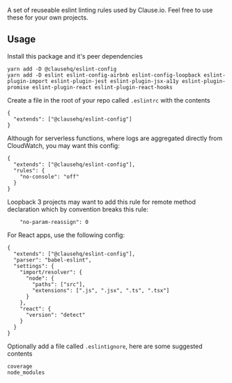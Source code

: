A set of reuseable eslint linting rules used by Clause.io. Feel free to use these for your own projects.

## Usage

Install this package and it's peer dependencies
```
yarn add -D @clausehq/eslint-config
yarn add -D eslint eslint-config-airbnb eslint-config-loopback eslint-plugin-import eslint-plugin-jest eslint-plugin-jsx-a11y eslint-plugin-promise eslint-plugin-react eslint-plugin-react-hooks
```

Create a file in the root of your repo called `.eslintrc` with the contents
```
{
  "extends": ["@clausehq/eslint-config"]
}
```

Although for serverless functions, where logs are aggregated directly from CloudWatch, you may want this config:
```
{
  "extends": ["@clausehq/eslint-config"],
  "rules": {
    "no-console": "off"
  }
}
```

Loopback 3 projects may want to add this rule for remote method declaration which by convention breaks this rule:
```
    "no-param-reassign": 0 
```

For React apps, use the following config:
```
{
  "extends": ["@clausehq/eslint-config"],
  "parser": "babel-eslint",
  "settings": {
    "import/resolver": {
      "node": {
        "paths": ["src"],
        "extensions": [".js", ".jsx", ".ts", ".tsx"]
      }
    },
    "react": {
      "version": "detect"
    }
  }
}
```

Optionally add a file called `.eslintignore`, here are some suggested contents
```
coverage
node_modules
```
